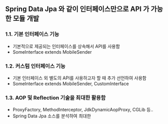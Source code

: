 ## Spring Data Jpa 와 같이 인터페이스만으로 API 가 가능한 모듈 개발
### 1.1. 기본 인터페이스 기능
* 기본적으로 제공되는 인터페이스를 상속해서 API를 사용함
* SomeInterface extends MobileSender
  
### 1.2. 커스텀 인터페이스 기능
* 기본 인터페이스 외 별도의 API를 사용하고자 할 때 추가 선언하여 사용함
* SomeInterface extends MobileSender, CustomInterface

### 1.3. AOP 및 Reflection 기술을 최대한 활용함
* ProxyFactory, MethodInterceptor, JdkDynamicAopProxy, CGLib 등..
* Spring Data Jpa 소스를 분석하여 최대한 
